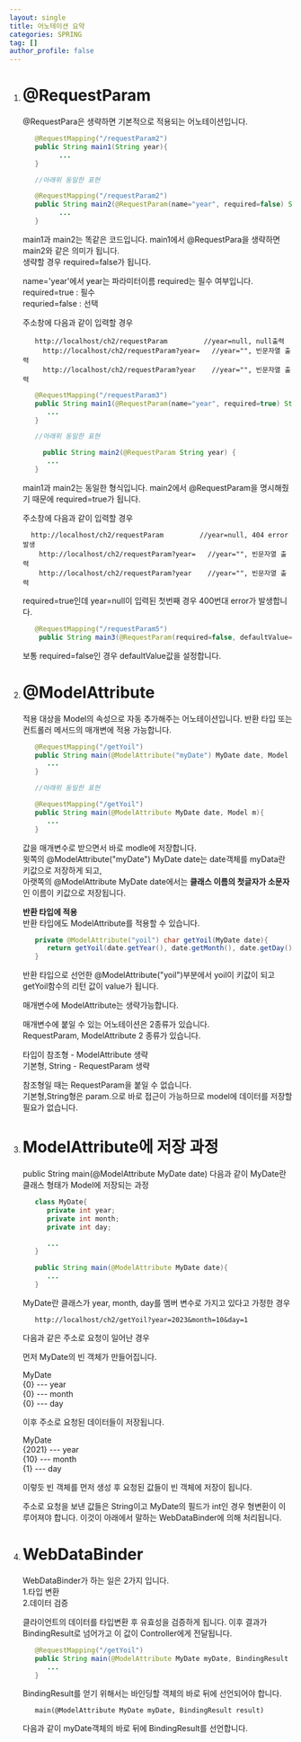 ```yaml
---
layout: single
title: 어노테이션 요약
categories: SPRING
tag: []
author_profile: false
---
```


1. # @RequestParam

   @RequestPara은 생략하면 기본적으로 적용되는 어노테이션입니다.
   ```java
      @RequestMapping("/requestParam2")
      public String main1(String year){
            ...
      }

      //아래위 동일한 표현

      @RequestMapping("/requestParam2")
      public String main2(@RequestParam(name="year", required=false) String year){
            ...
      }
   ```   
   main1과 main2는 똑같은 코드입니다. main1에서 @RequestPara을 생략하면 main2와 같은 의미가 됩니다.    
   생략할 경우 required=false가 됩니다.   

   name='year'에서 year는 파라미터이름
   required는 필수 여부입니다. 
   required=true : 필수   
   requried=false : 선택   

   주소창에 다음과 같이 입력할 경우   
   ```
      http://localhost/ch2/requestParam         //year=null, null출력
		http://localhost/ch2/requestParam?year=   //year="", 빈문자열 출력
		http://localhost/ch2/requestParam?year    //year="", 빈문자열 출력
   ```   

   ```java
      @RequestMapping("/requestParam3")
      public String main1(@RequestParam(name="year", required=true) String year) { 
         ...
      }

      //아래위 동일한 표현

		public String main2(@RequestParam String year) {   
         ...
      }
   ```   
   main1과 main2는 동일한 형식입니다. main2에서 @RequestParam을 명시해줬기 때문에 required=true가 됩니다.   

   주소창에 다음과 같이 입력할 경우
    ```
      http://localhost/ch2/requestParam         //year=null, 404 error발생
		http://localhost/ch2/requestParam?year=   //year="", 빈문자열 출력
		http://localhost/ch2/requestParam?year    //year="", 빈문자열 출력
   ```   
   required=true인데 year=null이 입력된 첫번째 경우 400번대 error가 발생합니다.   

   ```java
      @RequestMapping("/requestParam5")
	   public String main3(@RequestParam(required=false, defaultValue="1") String year)
   ```   
   보통 required=false인 경우 defaultValue값을 설정합니다.

1. # @ModelAttribute
   적용 대상을 Model의 속성으로 자동 추가해주는 어노테이션입니다. 반환 타입 또는 컨트롤러 메서드의 매개변에 적용 가능합니다.   

   ```java
      @RequestMapping("/getYoil")
      public String main(@ModelAttribute("myDate") MyDate date, Model m){
         ...
      }

      //아래위 동일한 표현

      @RequestMapping("/getYoil")
      public String main(@ModelAttribute MyDate date, Model m){
         ...
      }
   ```   
   값을 매개변수로 받으면서 바로 modle에 저장합니다.   
   윗쪽의 @ModelAttribute("myDate") MyDate date는 date객체를 myData란 키값으로 저장하게 되고,   
   아랫쪽의 @ModelAttribute MyDate date에서는 __클래스 이름의 첫글자가 소문자__ 인 이름이 키값으로 저장됩니다.   

   __반환 타입에 적용__   
   반환 타입에도 ModelAttribute를 적용할 수 있습니다.   
   ```java
      private @ModelAttribute("yoil") char getYoil(MyDate date){
         return getYoil(date.getYear(), date.getMonth(), date.getDay());
      }
   ```   
   반환 타입으로 선언한 @ModelAttribute("yoil")부분에서 yoil이 키값이 되고 getYoil함수의 리턴 값이 value가 됩니다.    

   매개변수에 ModelAttribute는 생략가능합니다.   

   매개변수에 붙일 수 있는 어노테이션은 2종류가 있습니다.   
   RequestParam, ModelAttribute 2 종류가 있습니다.   

   타입이 참조형 - ModelAttribute 생략   
   기본형, String - RequestParam 생략   

   참조형일 때는 RequestParam을 붙일 수 없습니다.   
   기본형,String형은 param.으로 바로 접근이 가능하므로 model에 데이터를 저장할 필요가 없습니다.   

1. # ModelAttribute에 저장 과정
   public String main(@ModelAttribute MyDate date) 다음과 같이 MyDate란 클래스 형태가 Model에 저장되는 과정   

   ```java
      class MyDate{
         private int year;
         private int month;
         private int day;

         ...
      }

      public String main(@ModelAttribute MyDate date){
         ...
      }
   ```   
   MyDate란 클래스가 year, month, day를 멤버 변수로 가지고 있다고 가정한 경우   

   ```
      http://localhost/ch2/getYoil?year=2023&month=10&day=1
   ```   
   다음과 같은 주소로 요청이 일어난 경우   

   먼저 MyDate의 빈 객체가 만들어집니다.   

   MyDate    
   {0} --- year   
   {0} --- month   
   {0} --- day   

   이후 주소로 요청된 데이터들이 저장됩니다.   

   MyDate   
   {2021} --- year   
   {10} --- month   
   {1} --- day   

   이렇듯 빈 객체를 먼저 생성 후 요청된 값들이 빈 객체에 저장이 됩니다.   

   주소로 요청을 보낸 값들은 String이고 MyDate의 필드가 int인 경우 형변환이 이루어져야 합니다. 이것이 아래에서 말하는 WebDataBinder에 의해 처리됩니다.   

1. # WebDataBinder   

   WebDataBinder가 하는 일은 2가지 입니다.   
   1.타입 변환   
   2.데이터 검증   

   클라이언트의 데이터를 타입변환 후 유효성을 검증하게 됩니다. 이후 결과가 BindingResult로 넘어가고 이 값이 Controller에게 전달됩니다.   

   ```java
      @RequestMapping("/getYoil")
      public String main(@ModelAttribute MyDate myDate, BindingResult result){  //BindingResult호출
         ...
      }
   ```   
   BindingResult를 얻기 위해서는 바인딩할 객체의 바로 뒤에 선언되어야 합니다.   
   ```
      main(@ModelAttribute MyDate myDate, BindingResult result) 
   ```   
   다음과 같이 myDate객체의 바로 뒤에 BindingResult를 선언합니다.   

   

